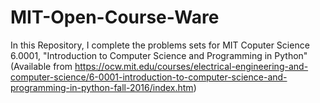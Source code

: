 # MIT-Open-Course-Ware

In this Repository, I complete the problems sets for MIT Coputer Science 6.0001, "Introduction to Computer Science and Programming in Python" (Available from https://ocw.mit.edu/courses/electrical-engineering-and-computer-science/6-0001-introduction-to-computer-science-and-programming-in-python-fall-2016/index.htm)
